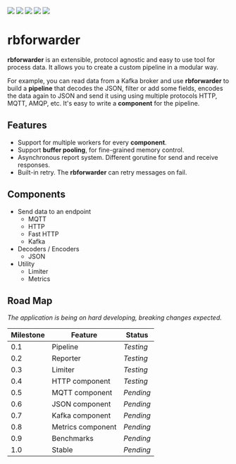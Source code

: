 ![](https://img.shields.io/packagist/l/doctrine/orm.svg?maxAge=2592000)
[![](https://travis-ci.org/redBorder/rbforwarder.svg?branch=master)](https://travis-ci.org/redBorder/rbforwarder)
[![](https://goreportcard.com/badge/github.com/redBorder/rbforwarder)](https://goreportcard.com/report/github.com/redBorder/rbforwarder)
[![](https://coveralls.io/repos/github/redBorder/rbforwarder/badge.svg?branch=master)](https://coveralls.io/github/redBorder/rbforwarder?branch=master)
[![](https://godoc.org/github.com/redBorder/rbforwarder?status.svg)](https://godoc.org/github.com/redBorder/rbforwarder)

# rbforwarder

**rbforwarder** is an extensible, protocol agnostic and easy to use tool for
process data. It allows you to create a custom pipeline in a modular way.

For example, you can read data from a Kafka broker and use **rbforwarder** to
build a **pipeline** that decodes the JSON, filter or add some fields, encodes
the data again to JSON and send it using using multiple protocols HTTP, MQTT,
AMQP, etc. It's easy to write a **component** for the pipeline.   

## Features

- Support for multiple workers for every **component**.
- Support **buffer pooling**, for fine-grained memory control.
- Asynchronous report system. Different gorutine for send and receive responses.
- Built-in retry. The **rbforwarder** can retry messages on fail.

## Components

- Send data to an endpoint
  - MQTT
  - HTTP
  - Fast HTTP
  - Kafka
- Decoders / Encoders
  - JSON
- Utility
  - Limiter
  - Metrics

## Road Map

_The application is being on hard developing, breaking changes expected._

|Milestone | Feature             | Status    |
|----------|---------------------|-----------|
| 0.1      | Pipeline            | _Testing_ |
| 0.2      | Reporter            | _Testing_ |
| 0.3      | Limiter             | _Testing_ |
| 0.4      | HTTP component      | _Testing_ |
| 0.5      | MQTT component      | _Pending_ |
| 0.6      | JSON component      | _Pending_ |
| 0.7      | Kafka component     | _Pending_ |
| 0.8      | Metrics component   | _Pending_ |
| 0.9      | Benchmarks          | _Pending_ |
| 1.0      | Stable              | _Pending_ |
